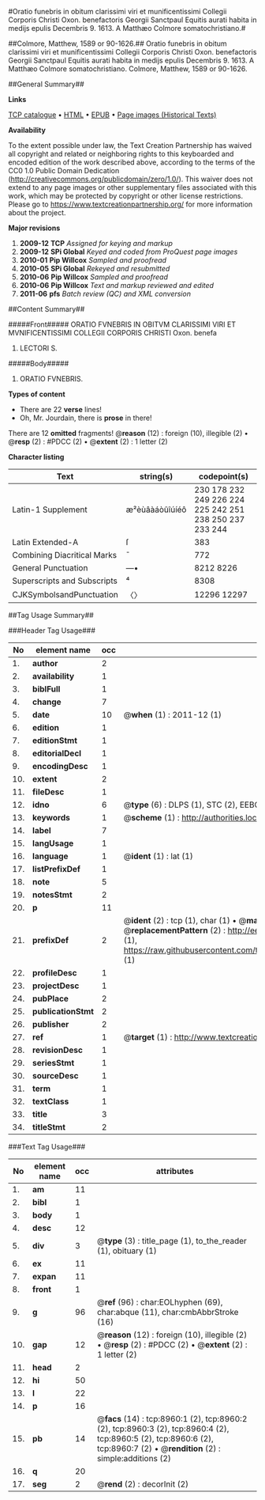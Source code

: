 #Oratio funebris in obitum clarissimi viri et munificentissimi Collegii Corporis Christi Oxon. benefactoris Georgii Sanctpaul Equitis aurati habita in medijs epulis Decembris 9. 1613. A Matthæo Colmore somatochristiano.#

##Colmore, Matthew, 1589 or 90-1626.##
Oratio funebris in obitum clarissimi viri et munificentissimi Collegii Corporis Christi Oxon. benefactoris Georgii Sanctpaul Equitis aurati habita in medijs epulis Decembris 9. 1613. A Matthæo Colmore somatochristiano.
Colmore, Matthew, 1589 or 90-1626.

##General Summary##

**Links**

[TCP catalogue](http://www.ota.ox.ac.uk/tcp/)  • 
[HTML](http://tei.it.ox.ac.uk/tcp/Texts-HTML/free/A19/A19161.html)  • 
[EPUB](http://tei.it.ox.ac.uk/tcp/Texts-EPUB/free/A19/A19161.epub) • 
[Page images (Historical Texts)](https://historicaltexts.jisc.ac.uk/eebo-99844171e)

**Availability**

To the extent possible under law, the Text Creation Partnership has waived all copyright and related or neighboring rights to this keyboarded and encoded edition of the work described above, according to the terms of the CC0 1.0 Public Domain Dedication (http://creativecommons.org/publicdomain/zero/1.0/). This waiver does not extend to any page images or other supplementary files associated with this work, which may be protected by copyright or other license restrictions. Please go to https://www.textcreationpartnership.org/ for more information about the project.

**Major revisions**

1. __2009-12__ __TCP__ *Assigned for keying and markup*
1. __2009-12__ __SPi Global__ *Keyed and coded from ProQuest page images*
1. __2010-01__ __Pip Willcox__ *Sampled and proofread*
1. __2010-05__ __SPi Global__ *Rekeyed and resubmitted*
1. __2010-06__ __Pip Willcox__ *Sampled and proofread*
1. __2010-06__ __Pip Willcox__ *Text and markup reviewed and edited*
1. __2011-06__ __pfs__ *Batch review (QC) and XML conversion*

##Content Summary##

#####Front#####
ORATIO FVNEBRIS IN OBITVM CLARISSIMI VIRI ET MVNIFICENTISSIMI COLLEGII CORPORIS CHRISTI Oxon. benefa
1. LECTORI S.

#####Body#####

1. ORATIO FVNEBRIS.

**Types of content**

  * There are 22 **verse** lines!
  * Oh, Mr. Jourdain, there is **prose** in there!

There are 12 **omitted** fragments! 
 @__reason__ (12) : foreign (10), illegible (2)  •  @__resp__ (2) : #PDCC (2)  •  @__extent__ (2) : 1 letter (2)

**Character listing**


|Text|string(s)|codepoint(s)|
|---|---|---|
|Latin-1 Supplement|æ²èùâàáòûîúíéô|230 178 232 249 226 224 225 242 251 238 250 237 233 244|
|Latin Extended-A|ſ|383|
|Combining             Diacritical Marks|̄|772|
|General Punctuation|—•|8212 8226|
|Superscripts             and Subscripts|⁴|8308|
|CJKSymbolsandPunctuation|〈〉|12296 12297|

##Tag Usage Summary##

###Header Tag Usage###

|No|element name|occ|attributes|
|---|---|---|---|
|1.|__author__|2||
|2.|__availability__|1||
|3.|__biblFull__|1||
|4.|__change__|7||
|5.|__date__|10| @__when__ (1) : 2011-12 (1)|
|6.|__edition__|1||
|7.|__editionStmt__|1||
|8.|__editorialDecl__|1||
|9.|__encodingDesc__|1||
|10.|__extent__|2||
|11.|__fileDesc__|1||
|12.|__idno__|6| @__type__ (6) : DLPS (1), STC (2), EEBO-CITATION (1), PROQUEST (1), VID (1)|
|13.|__keywords__|1| @__scheme__ (1) : http://authorities.loc.gov/ (1)|
|14.|__label__|7||
|15.|__langUsage__|1||
|16.|__language__|1| @__ident__ (1) : lat (1)|
|17.|__listPrefixDef__|1||
|18.|__note__|5||
|19.|__notesStmt__|2||
|20.|__p__|11||
|21.|__prefixDef__|2| @__ident__ (2) : tcp (1), char (1)  •  @__matchPattern__ (2) : ([0-9\-]+):([0-9IVX]+) (1), (.+) (1)  •  @__replacementPattern__ (2) : http://eebo.chadwyck.com/downloadtiff?vid=$1&page=$2 (1), https://raw.githubusercontent.com/textcreationpartnership/Texts/master/tcpchars.xml#$1 (1)|
|22.|__profileDesc__|1||
|23.|__projectDesc__|1||
|24.|__pubPlace__|2||
|25.|__publicationStmt__|2||
|26.|__publisher__|2||
|27.|__ref__|1| @__target__ (1) : http://www.textcreationpartnership.org/docs/. (1)|
|28.|__revisionDesc__|1||
|29.|__seriesStmt__|1||
|30.|__sourceDesc__|1||
|31.|__term__|1||
|32.|__textClass__|1||
|33.|__title__|3||
|34.|__titleStmt__|2||


###Text Tag Usage###

|No|element name|occ|attributes|
|---|---|---|---|
|1.|__am__|11||
|2.|__bibl__|1||
|3.|__body__|1||
|4.|__desc__|12||
|5.|__div__|3| @__type__ (3) : title_page (1), to_the_reader (1), obituary (1)|
|6.|__ex__|11||
|7.|__expan__|11||
|8.|__front__|1||
|9.|__g__|96| @__ref__ (96) : char:EOLhyphen (69), char:abque (11), char:cmbAbbrStroke (16)|
|10.|__gap__|12| @__reason__ (12) : foreign (10), illegible (2)  •  @__resp__ (2) : #PDCC (2)  •  @__extent__ (2) : 1 letter (2)|
|11.|__head__|2||
|12.|__hi__|50||
|13.|__l__|22||
|14.|__p__|16||
|15.|__pb__|14| @__facs__ (14) : tcp:8960:1 (2), tcp:8960:2 (2), tcp:8960:3 (2), tcp:8960:4 (2), tcp:8960:5 (2), tcp:8960:6 (2), tcp:8960:7 (2)  •  @__rendition__ (2) : simple:additions (2)|
|16.|__q__|20||
|17.|__seg__|2| @__rend__ (2) : decorInit (2)|
